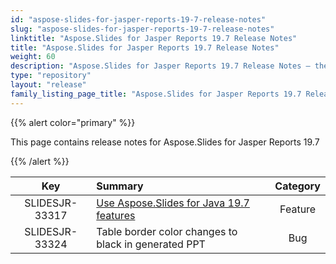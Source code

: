 ```yaml
---
id: "aspose-slides-for-jasper-reports-19-7-release-notes"
slug: "aspose-slides-for-jasper-reports-19-7-release-notes"
linktitle: "Aspose.Slides for Jasper Reports 19.7 Release Notes"
title: "Aspose.Slides for Jasper Reports 19.7 Release Notes"
weight: 60
description: "Aspose.Slides for Jasper Reports 19.7 Release Notes – the latest updates and fixes."
type: "repository"
layout: "release"
family_listing_page_title: "Aspose.Slides for Jasper Reports 19.7 Release Notes"
---
```


{{% alert color="primary" %}} 

This page contains release notes for Aspose.Slides for Jasper Reports 19.7

{{% /alert %}} 

|**Key** |**Summary** |**Category** |
| :-: | :- | :-: |
|SLIDESJR-33317|[Use Aspose.Slides for Java 19.7 features](/slides/java/release-notes/2019/aspose-slides-for-java-19-7-release-notes/)|Feature|
|SLIDESJR-33324|Table border color changes to black in generated PPT|Bug|

